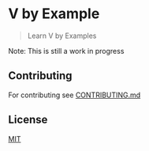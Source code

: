 # V by Example

> Learn V by Examples

Note: This is still a work in progress

## Contributing

For contributing see [CONTRIBUTING.md](CONTRIBUTING.md)

## License

[MIT](LICENSE)